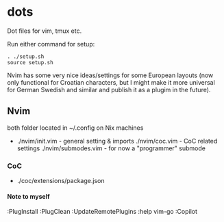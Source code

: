 # dots
Dot files for vim, tmux etc.

Run either command for setup:
```
. ./setup.sh
source setup.sh
```

Nvim has some very nice ideas/settings for some European layouts (now only functional for Croatian characters, but I might make it more universal for German Swedish and similar and publish it as a plugim in the future).

## Nvim

both folder located in ~/.config on Nix machines

- ./nvim/init.vim - general setting & imports
 ./nvim/coc.vim - CoC related settings
 ./nvim/submodes.vim - for now a "programmer" submode

### CoC
- ./coc/extensions/package.json

#### Note to myself
:PlugInstall
:PlugClean
:UpdateRemotePlugins
:help vim-go
:Copilot
